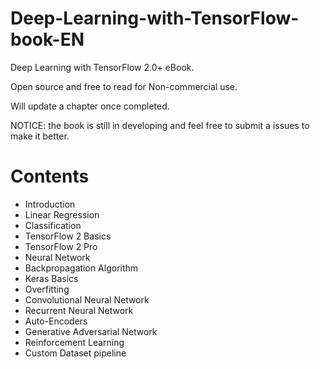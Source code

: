 # Deep-Learning-with-TensorFlow-book-EN
Deep Learning with TensorFlow 2.0+ eBook.

Open source and free to read for Non-commercial use.

Will update a chapter once completed.

NOTICE: the book is still in developing and feel free to submit a issues to make it better. 


# Contents

- Introduction
- Linear Regression
- Classification
- TensorFlow 2 Basics
- TensorFlow 2 Pro
- Neural Network
- Backpropagation Algorithm
- Keras Basics
- Overfitting
- Convolutional Neural Network
- Recurrent Neural Network
- Auto-Encoders
- Generative Adversarial Network
- Reinforcement Learning
- Custom Dataset pipeline



